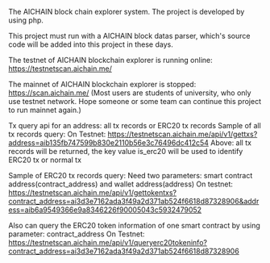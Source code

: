 The AICHAIN block chain explorer system.
The project is developed by using php.

This project must run with a AICHAIN block datas parser, which's source code will be added into this project in these days.

The testnet of AICHAIN blockchain explorer is running online:
https://testnetscan.aichain.me/

The mainnet of AICHAIN  blockchain explorer is stopped:
https://scan.aichain.me/
(Most users are students of university, who only use testnet network. Hope someone or some team can continue this project to run mainnet again.)

Tx query api for an address: all tx records or ERC20 tx records
Sample of all tx records query:
On Testnet:
https://testnetscan.aichain.me/api/v1/gettxs?address=aib135fb747599b830e2110b56e3c76496dc412c54
Above: all tx records will be returned, the key value is_erc20 will be used to identify ERC20 tx or normal tx

Sample of ERC20 tx records query:
Need two parameters: smart contract address(contract_address) and wallet address(address)
On testnet:
https://testnetscan.aichain.me/api/v1/gettokentxs?contract_address=ai3d3e7162ada3f49a2d371ab524f6618d87328906&address=aib6a9549366e9a8346226f90005043c5932479052

Also can query the ERC20 token information of one smart contract by using parameter: contract_address
On Testnet:
https://testnetscan.aichain.me/api/v1/queryerc20tokeninfo?contract_address=ai3d3e7162ada3f49a2d371ab524f6618d87328906
